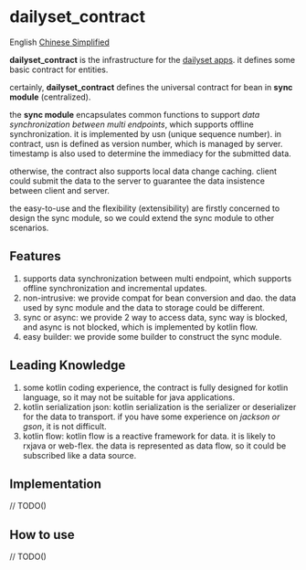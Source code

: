 # dailyset_contract

English [Chinese Simplified](./README_cn.md)

**dailyset_contract** is the infrastructure for the [dailyset apps](https://github.com/h1542462994/DailySet). it defines some basic contract for entities.

certainly, **dailyset_contract** defines the universal contract for bean in **sync module** (centralized). 

the **sync module** encapsulates common functions to support *data synchronization between multi endpoints*, which supports offline synchronization. it is implemented by usn (unique sequence number). in contract, usn is defined as version number, which is managed by server. timestamp is also used to determine the immediacy for the submitted data.

otherwise, the contract also supports local data change caching. client could submit the data to the server to guarantee the data insistence between client and server. 

the easy-to-use and the flexibility (extensibility) are firstly concerned to design the sync module, so we could extend the sync module to other scenarios.

## Features

1. supports data synchronization between multi endpoint, which supports offline synchronization and incremental updates.
2. non-intrusive: we provide compat for bean conversion and dao. the data used by sync module and the data to storage could be different.
3. sync or async: we provide 2 way to access data, sync way is blocked, and async is not blocked, which is implemented by kotlin flow.
4. easy builder: we provide some builder to construct the sync module.

## Leading Knowledge

1. some kotlin coding experience, the contract is fully designed for kotlin language, so it may not be suitable for java applications.
2. kotlin serialization json: kotlin serialization is the serializer or deserializer for the data to transport. if you have some experience on *jackson or gson*, it is not difficult.
3. kotlin flow: kotlin flow is a reactive framework for data. it is likely to rxjava or web-flex. the data is represented as data flow, so it could be subscribed like a data source.

## Implementation

// TODO()

## How to use

// TODO()